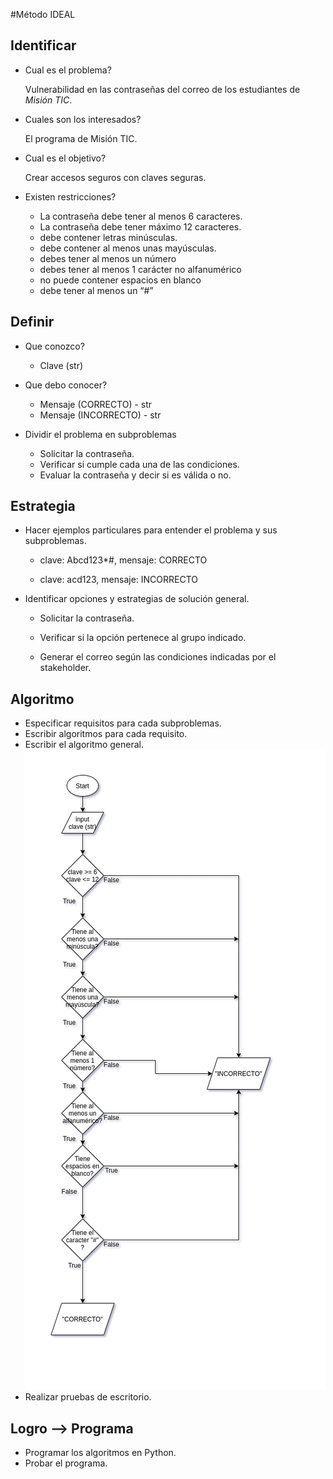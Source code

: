 #Método IDEAL

## Identificar
* Cual es el problema?
  
  Vulnerabilidad en las contraseñas del correo de los estudiantes de _Misión TIC_.

* Cuales son los interesados?

  El programa de Misión TIC.

* Cual es el objetivo?

  Crear accesos seguros con claves seguras.

* Existen restricciones?

  * La contraseña debe tener al menos 6 caracteres.
  * La contraseña debe tener máximo 12 caracteres.
  * debe contener letras minúsculas.
  * debe contener al menos unas mayúsculas.
  * debes tener al menos un número
  * debes tener al menos 1 carácter no alfanumérico
  * no puede contener espacios en blanco
  * debe tener al menos un “#”

## Definir

  * Que conozco?

    * Clave (str)

  * Que debo conocer?

    * Mensaje (CORRECTO) - str
    * Mensaje (INCORRECTO) - str
    
  * Dividir el problema en subproblemas

    * Solicitar la contraseña.
    * Verificar si cumple cada una de las condiciones.
    * Evaluar la contraseña y decir si es válida o no.

## Estrategia

  * Hacer ejemplos particulares para entender el problema y sus subproblemas.

    * clave: Abcd123*#, mensaje: CORRECTO

    * clave: acd123, mensaje: INCORRECTO

  * Identificar opciones y estrategias de solución general.

    * Solicitar la contraseña.

    * Verificar si la opción pertenece al grupo indicado.

    * Generar el correo según las condiciones indicadas por el stakeholder.

## Algoritmo

  * Especificar requisitos para cada subproblemas.
  * Escribir algoritmos para cada requisito.
  * Escribir el algoritmo general.
    ![Diagrama de Flujo](Reto_3_Flowchart.jpg)
  * Realizar pruebas de escritorio.

## Logro --> Programa

  * Programar los algoritmos en Python.
  * Probar el programa.
